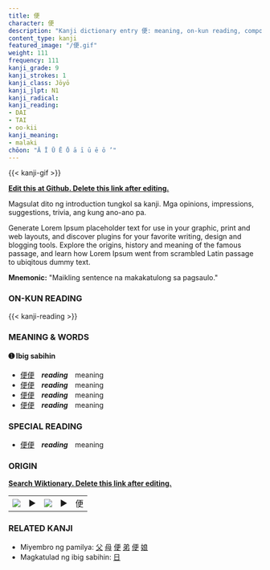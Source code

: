 ```yaml
---
title: 便
character: 便
description: "Kanji dictionary entry 便: meaning, on-kun reading, compounds, origin, related kanji"
content_type: kanji
featured_image: "/便.gif"
weight: 111
frequency: 111
kanji_grade: 9
kanji_strokes: 1
kanji_class: Jōyō
kanji_jlpt: N1
kanji_radical: 
kanji_reading: 
- DAI
- TAI
- oo-kii
kanji_meaning:
- malaki
chōon: "Ā Ī Ū Ē Ō ā ī ū ē ō ’"
---
```

[//]: # (Don't edit the line below. Kanji animated GIF code is automatically generated.)
{{< kanji-gif >}}

[//]: # (Edit below this line.)

**[Edit this at Github. Delete this link after editing.](https://github.com/tim0g/tim/tree/main/content/kanji/便/index.md)**

Magsulat dito ng introduction tungkol sa kanji. Mga opinions, impressions, suggestions, trivia, ang kung ano-ano pa.

Generate Lorem Ipsum placeholder text for use in your graphic, print and web layouts, and discover plugins for your favorite writing, design and blogging tools. Explore the origins, history and meaning of the famous passage, and learn how Lorem Ipsum went from scrambled Latin passage to ubiqitous dummy text.
 
**Mnemonic:** "Maikling sentence na makakatulong sa pagsaulo."

### ON-KUN READING

[//]: # (Don't edit the line below. ON-KUN READING code is automatically generated.)
{{< kanji-reading >}}

### MEANING & WORDS

#### ➊ **Ibig sabihin**
  - [便](../便)[便](../便)　***reading***　meaning
  - [便](../便)[便](../便)　***reading***　meaning
  - [便](../便)[便](../便)　***reading***　meaning
  - [便](../便)[便](../便)　***reading***　meaning

### SPECIAL READING
  - [便](../便)[便](../便)　***reading***　meaning

### ORIGIN

**[Search Wiktionary. Delete this link after editing.](https://wiktionary.org/wiki/便)**
<table class="kanji-table"><tr><td>
<img src="60px-便-bronze.svg.png">
</td><td>▶</td><td>
<img src="60px-便-oracle.svg.png">
</td><td>▶</td>
<td class="kanji-origin">便</td>
</tr></table>

### RELATED KANJI
- Miyembro ng pamilya: [父](../父) [母](../母) [便](../便) [弟](../弟) [便](../便) [娘](../娘)
- Magkatulad ng ibig sabihin: [日](../日)
